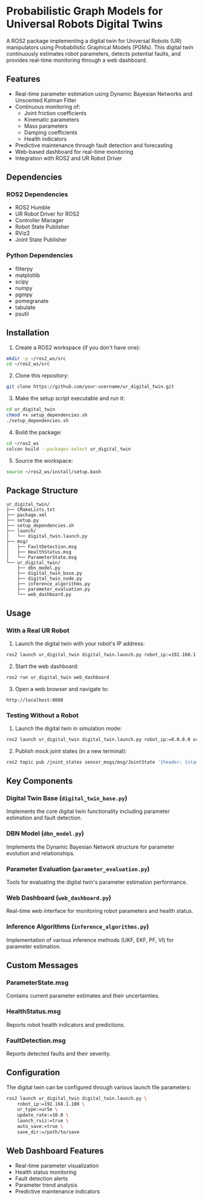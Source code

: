 # Probabilistic Graph Models for Universal Robots Digital Twins
A ROS2 package implementing a digital twin for Universal Robots (UR) manipulators using Probabilistic Graphical Models (PGMs). This digital twin continuously estimates robot parameters, detects potential faults, and provides real-time monitoring through a web dashboard.

## Features

- Real-time parameter estimation using Dynamic Bayesian Networks and Unscented Kalman Filter
- Continuous monitoring of:
  - Joint friction coefficients
  - Kinematic parameters
  - Mass parameters
  - Damping coefficients
  - Health indicators
- Predictive maintenance through fault detection and forecasting
- Web-based dashboard for real-time monitoring
- Integration with ROS2 and UR Robot Driver

## Dependencies

### ROS2 Dependencies
- ROS2 Humble
- UR Robot Driver for ROS2
- Controller Manager
- Robot State Publisher
- RViz2
- Joint State Publisher

### Python Dependencies
- filterpy
- matplotlib
- scipy
- numpy
- pgmpy
- pomegranate
- tabulate
- psutil

## Installation

1. Create a ROS2 workspace (if you don't have one):
```bash
mkdir -p ~/ros2_ws/src
cd ~/ros2_ws/src
```

2. Clone this repository:
```bash
git clone https://github.com/your-username/ur_digital_twin.git
```

3. Make the setup script executable and run it:
```bash
cd ur_digital_twin
chmod +x setup_dependencies.sh
./setup_dependencies.sh
```

4. Build the package:
```bash
cd ~/ros2_ws
colcon build --packages-select ur_digital_twin
```

5. Source the workspace:
```bash
source ~/ros2_ws/install/setup.bash
```

## Package Structure
```
ur_digital_twin/
├── CMakeLists.txt
├── package.xml
├── setup.py
├── setup_dependencies.sh
├── launch/
│   └── digital_twin.launch.py
├── msg/
│   ├── FaultDetection.msg
│   ├── HealthStatus.msg
│   └── ParameterState.msg
└── ur_digital_twin/
    ├── dbn_model.py
    ├── digital_twin_base.py
    ├── digital_twin_node.py
    ├── inference_algorithms.py
    ├── parameter_evaluation.py
    └── web_dashboard.py
```

## Usage

### With a Real UR Robot

1. Launch the digital twin with your robot's IP address:
```bash
ros2 launch ur_digital_twin digital_twin.launch.py robot_ip:=192.168.1.100 ur_type:=ur5e
```

2. Start the web dashboard:
```bash
ros2 run ur_digital_twin web_dashboard
```

3. Open a web browser and navigate to:
```
http://localhost:8080
```

### Testing Without a Robot

1. Launch the digital twin in simulation mode:
```bash
ros2 launch ur_digital_twin digital_twin.launch.py robot_ip:=0.0.0.0 ur_type:=ur5e
```

2. Publish mock joint states (in a new terminal):
```bash
ros2 topic pub /joint_states sensor_msgs/msg/JointState '{header: {stamp: {sec: 0, nanosec: 0}, frame_id: ""}, name: ["shoulder_pan_joint", "shoulder_lift_joint", "elbow_joint", "wrist_1_joint", "wrist_2_joint", "wrist_3_joint"], position: [0.0, 0.0, 0.0, 0.0, 0.0, 0.0], velocity: [0.0, 0.0, 0.0, 0.0, 0.0, 0.0], effort: [0.0, 0.0, 0.0, 0.0, 0.0, 0.0]}' -r 10
```

## Key Components

### Digital Twin Base (`digital_twin_base.py`)
Implements the core digital twin functionality including parameter estimation and fault detection.

### DBN Model (`dbn_model.py`)
Implements the Dynamic Bayesian Network structure for parameter evolution and relationships.

### Parameter Evaluation (`parameter_evaluation.py`)
Tools for evaluating the digital twin's parameter estimation performance.

### Web Dashboard (`web_dashboard.py`)
Real-time web interface for monitoring robot parameters and health status.

### Inference Algorithms (`inference_algorithms.py`)
Implementation of various inference methods (UKF, EKF, PF, VI) for parameter estimation.

## Custom Messages

### ParameterState.msg
Contains current parameter estimates and their uncertainties.

### HealthStatus.msg
Reports robot health indicators and predictions.

### FaultDetection.msg
Reports detected faults and their severity.

## Configuration

The digital twin can be configured through various launch file parameters:

```bash
ros2 launch ur_digital_twin digital_twin.launch.py \
    robot_ip:=192.168.1.100 \
    ur_type:=ur5e \
    update_rate:=10.0 \
    launch_rviz:=true \
    auto_save:=true \
    save_dir:=/path/to/save
```

## Web Dashboard Features

- Real-time parameter visualization
- Health status monitoring
- Fault detection alerts
- Parameter trend analysis
- Predictive maintenance indicators



```
